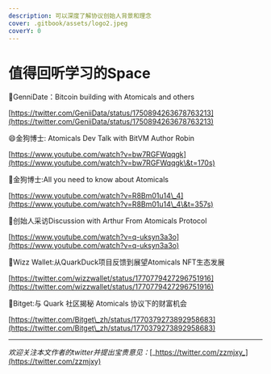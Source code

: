 ```yaml
---
description: 可以深度了解协议创始人背景和理念
cover: .gitbook/assets/logo2.jpeg
coverY: 0
---
```


# 值得回听学习的Space

:clap:GenniDate：Bitcoin building with Atomicals and others

[https://twitter.com/GeniiData/status/1750894263678763213](https://twitter.com/GeniiData/status/1750894263678763213) &#x20;



:smile:金狗博士: Atomicals Dev Talk with BitVM Author Robin

[https://www.youtube.com/watch?v=bw7RGFWqqgk](https://www.youtube.com/watch?v=bw7RGFWqqgk\&t=170s)



:tada:金狗博士:All you need to know about Atomicals

[https://www.youtube.com/watch?v=R8Bm01u14\_4](https://www.youtube.com/watch?v=R8Bm01u14\_4\&t=357s)



:tada:创始人采访Discussion with Arthur From Atomicals Protocol

[https://www.youtube.com/watch?v=q-uksyn3a3o](https://www.youtube.com/watch?v=q-uksyn3a3o)  &#x20;



:tada:Wizz Wallet:从QuarkDuck项目反馈到展望Atomicals NFT生态发展

[https://twitter.com/wizzwallet/status/1770779427296751916](https://twitter.com/wizzwallet/status/1770779427296751916)



:tada:Bitget:与 Quark 社区揭秘 Atomicals 协议下的财富机会

[https://twitter.com/Bitget\_zh/status/1770379273892958683](https://twitter.com/Bitget\_zh/status/1770379273892958683)







***

_欢迎关注本文作者的twitter并提出宝贵意见：_[_https://twitter.com/zzmjxy_](https://twitter.com/zzmjxy)
